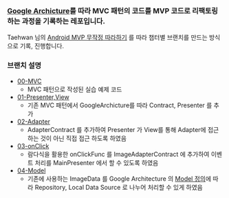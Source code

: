 ### [Google Archicture](https://github.com/android/architecture-samples)를 따라 MVC 패턴의 코드를 MVP 코드로 리팩토링하는 과정을 기록하는 레포입니다.
Taehwan 님의 [Android MVP 무작정 따라하기]() 를 따라 챕터별 브랜치를 만드는 방식으로 기록, 진행합니다.

### 브랜치 설명
- [00-MVC](https://github.com/nodobi/design-patterns/tree/00-MVC)
  - MVC 패턴으로 작성된 실습 예제 코드
- [01-Presenter,View](https://github.com/nodobi/design-patterns/tree/01-Presenter%2CView)
  - 기존 MVC 패턴에서 GoogleArchicture를 따라 Contract, Presenter 를 추가
- [02-Adapter](https://github.com/nodobi/design-patterns/tree/02-Adapter)
  - AdapterContract 를 추가하여 Presenter 가 View를 통해 Adapter에 접근하는 것이 아닌 직접 접근 하도록 하였음
- [03-onClick](https://github.com/nodobi/android-architecture-prac/tree/03-onClick)
  - 람다식을 활용한 onClickFunc 를 ImageAdapterContract 에 추가하여 이벤트 처리를 MainPresenter 에서 할 수 있도록 하였음
- [04-Model](https://thdev.tech/androiddev/2017/01/29/Android-MVP-Google-Architecture-Model/)
  - 기존에 사용하는 ImageData 를 Google Architecture 의 [Model 정의](https://github.com/android/architecture-samples/tree/todo-mvp)에 따라 Repository, Local Data Source 로 나누어 처리할 수 있게 하였음
